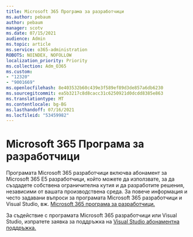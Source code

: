 ```yaml
---
title: Microsoft 365 Програма за разработчици
ms.author: pebaum
author: pebaum
manager: scotv
ms.date: 07/15/2021
audience: Admin
ms.topic: article
ms.service: o365-administration
ROBOTS: NOINDEX, NOFOLLOW
localization_priority: Priority
ms.collection: Adm_O365
ms.custom:
- "12320"
- "9001669"
ms.openlocfilehash: 8e403532b60c439e3f589ef89d3de857a6db6230
ms.sourcegitcommit: ea5b3217c8d8cacc31c6250921d0dcdd8385e863
ms.translationtype: MT
ms.contentlocale: bg-BG
ms.lasthandoff: 07/16/2021
ms.locfileid: "53459982"
---
```

# <a name="microsoft-365-developer-program"></a>Microsoft 365 Програма за разработчици

Програмата Microsoft 365 разработчици включва абонамент за Microsoft 365 E5 разработчици, който можете да използвате, за да създадете собствена ограничителна кутия и да разработите решения, независими от вашата производствена среда. За повече информация и често задавани въпроси за програмата Microsoft 365 разработчици и Visual Studio, вж. [Microsoft 365 програма за разработчици.](/office/developer-program/microsoft-365-developer-program)

За съдействие с програмата Microsoft 365 разработчици или Visual Studio, изпратете заявка за поддръжка на [Visual Studio абонаментна поддръжка.](https://visualstudio.microsoft.com/subscriptions/support/)